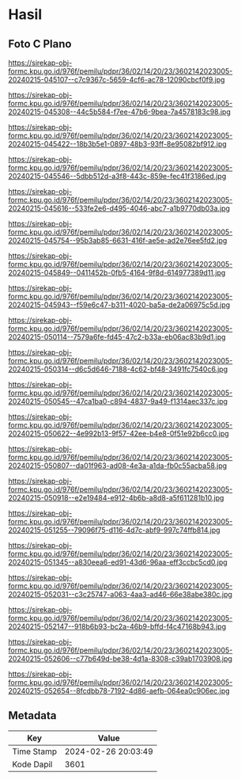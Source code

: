 # Hasil

## Foto C Plano

https://sirekap-obj-formc.kpu.go.id/976f/pemilu/pdpr/36/02/14/20/23/3602142023005-20240215-045107--c7c9367c-5659-4cf6-ac78-12090cbcf0f9.jpg

https://sirekap-obj-formc.kpu.go.id/976f/pemilu/pdpr/36/02/14/20/23/3602142023005-20240215-045308--44c5b584-f7ee-47b6-9bea-7a4578183c98.jpg

https://sirekap-obj-formc.kpu.go.id/976f/pemilu/pdpr/36/02/14/20/23/3602142023005-20240215-045422--18b3b5e1-0897-48b3-93ff-8e95082bf912.jpg

https://sirekap-obj-formc.kpu.go.id/976f/pemilu/pdpr/36/02/14/20/23/3602142023005-20240215-045546--5dbb512d-a3f8-443c-859e-fec41f3186ed.jpg

https://sirekap-obj-formc.kpu.go.id/976f/pemilu/pdpr/36/02/14/20/23/3602142023005-20240215-045616--533fe2e6-d495-4046-abc7-a1b9770db03a.jpg

https://sirekap-obj-formc.kpu.go.id/976f/pemilu/pdpr/36/02/14/20/23/3602142023005-20240215-045754--95b3ab85-6631-416f-ae5e-ad2e76ee5fd2.jpg

https://sirekap-obj-formc.kpu.go.id/976f/pemilu/pdpr/36/02/14/20/23/3602142023005-20240215-045849--0411452b-0fb5-4164-9f8d-614977389d11.jpg

https://sirekap-obj-formc.kpu.go.id/976f/pemilu/pdpr/36/02/14/20/23/3602142023005-20240215-045943--f59e6c47-b311-4020-ba5a-de2a06975c5d.jpg

https://sirekap-obj-formc.kpu.go.id/976f/pemilu/pdpr/36/02/14/20/23/3602142023005-20240215-050114--7579a6fe-fd45-47c2-b33a-eb06ac83b9d1.jpg

https://sirekap-obj-formc.kpu.go.id/976f/pemilu/pdpr/36/02/14/20/23/3602142023005-20240215-050314--d6c5d646-7188-4c62-bf48-3491fc7540c6.jpg

https://sirekap-obj-formc.kpu.go.id/976f/pemilu/pdpr/36/02/14/20/23/3602142023005-20240215-050545--47ca1ba0-c894-4837-9a49-f1314aec337c.jpg

https://sirekap-obj-formc.kpu.go.id/976f/pemilu/pdpr/36/02/14/20/23/3602142023005-20240215-050622--4e992b13-9f57-42ee-b4e8-0f51e92b6cc0.jpg

https://sirekap-obj-formc.kpu.go.id/976f/pemilu/pdpr/36/02/14/20/23/3602142023005-20240215-050807--da01f963-ad08-4e3a-a1da-fb0c55acba58.jpg

https://sirekap-obj-formc.kpu.go.id/976f/pemilu/pdpr/36/02/14/20/23/3602142023005-20240215-050918--e2e19484-e912-4b6b-a8d8-a5f611281b10.jpg

https://sirekap-obj-formc.kpu.go.id/976f/pemilu/pdpr/36/02/14/20/23/3602142023005-20240215-051255--79096f75-d116-4d7c-abf9-997c74ffb814.jpg

https://sirekap-obj-formc.kpu.go.id/976f/pemilu/pdpr/36/02/14/20/23/3602142023005-20240215-051345--a830eea6-ed91-43d6-96aa-eff3ccbc5cd0.jpg

https://sirekap-obj-formc.kpu.go.id/976f/pemilu/pdpr/36/02/14/20/23/3602142023005-20240215-052031--c3c25747-a063-4aa3-ad46-66e38abe380c.jpg

https://sirekap-obj-formc.kpu.go.id/976f/pemilu/pdpr/36/02/14/20/23/3602142023005-20240215-052147--918b6b93-bc2a-46b9-bffd-f4c47168b943.jpg

https://sirekap-obj-formc.kpu.go.id/976f/pemilu/pdpr/36/02/14/20/23/3602142023005-20240215-052606--c77b649d-be38-4d1a-8308-c39ab1703908.jpg

https://sirekap-obj-formc.kpu.go.id/976f/pemilu/pdpr/36/02/14/20/23/3602142023005-20240215-052654--8fcdbb78-7192-4d86-aefb-064ea0c906ec.jpg


## Metadata

| Key        | Value               |
| ---------- | ------------------- |
| Time Stamp | 2024-02-26 20:03:49 |
| Kode Dapil | 3601                |



